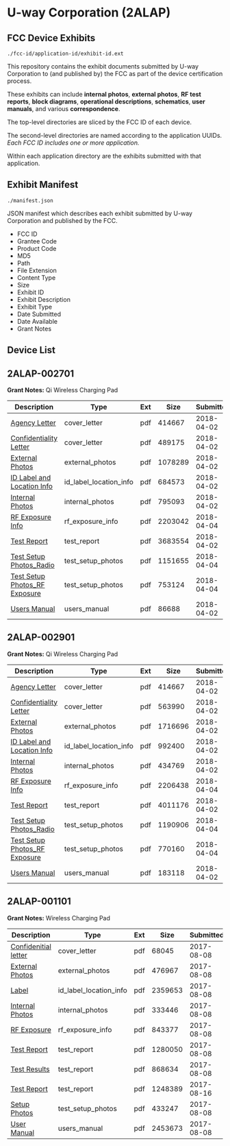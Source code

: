 # U-way Corporation (2ALAP)
## FCC Device Exhibits

```
./fcc-id/application-id/exhibit-id.ext
```

This repository contains the exhibit documents submitted by U-way Corporation to (and published by) the FCC as part of the device certification process.

These exhibits can include **internal photos**, **external photos**, **RF test reports**, **block diagrams**, **operational descriptions**, **schematics**, **user manuals**, and various **correspondence**.

The top-level directories are sliced by the FCC ID of each device.

The second-level directories are named according to the application UUIDs. *Each FCC ID includes one or more application.*

Within each application directory are the exhibits submitted with that application. 

## Exhibit Manifest

```
./manifest.json
```

JSON manifest which describes each exhibit submitted by U-way Corporation and published by the FCC.

- FCC ID
- Grantee Code
- Product Code
- MD5
- Path
- File Extension
- Content Type
- Size
- Exhibit ID
- Exhibit Description
- Exhibit Type
- Date Submitted
- Date Available
- Grant Notes

## Device List
## 2ALAP-002701
**Grant Notes:** Qi Wireless Charging Pad

| Description | Type | Ext | Size | Submitted | Available |
| ----------- | ---- | --- | ---- | --------- | --------- |
| [Agency Letter](2ALAP-002701/8ef94a3fe57237b2d51631cba6f84072/3803206.pdf) | cover_letter | pdf | 414667 | 2018-04-02 | 2018-04-02 |
| [Confidentiality Letter](2ALAP-002701/8ef94a3fe57237b2d51631cba6f84072/3803241.pdf) | cover_letter | pdf | 489175 | 2018-04-02 | 2018-04-02 |
| [External Photos](2ALAP-002701/8ef94a3fe57237b2d51631cba6f84072/3803245.pdf) | external_photos | pdf | 1078289 | 2018-04-02 | 2018-09-30 |
| [ID Label and Location Info](2ALAP-002701/8ef94a3fe57237b2d51631cba6f84072/3803250.pdf) | id_label_location_info | pdf | 684573 | 2018-04-02 | 2018-04-02 |
| [Internal Photos](2ALAP-002701/8ef94a3fe57237b2d51631cba6f84072/3803246.pdf) | internal_photos | pdf | 795093 | 2018-04-02 | 2018-09-30 |
| [RF Exposure Info](2ALAP-002701/8ef94a3fe57237b2d51631cba6f84072/3806219.pdf) | rf_exposure_info | pdf | 2203042 | 2018-04-04 | 2018-04-02 |
| [Test Report](2ALAP-002701/8ef94a3fe57237b2d51631cba6f84072/3803251.pdf) | test_report | pdf | 3683554 | 2018-04-02 | 2018-04-02 |
| [Test Setup Photos_Radio](2ALAP-002701/8ef94a3fe57237b2d51631cba6f84072/3806220.pdf) | test_setup_photos | pdf | 1151655 | 2018-04-04 | 2018-09-30 |
| [Test Setup Photos_RF Exposure](2ALAP-002701/8ef94a3fe57237b2d51631cba6f84072/3806221.pdf) | test_setup_photos | pdf | 753124 | 2018-04-04 | 2018-09-30 |
| [Users Manual](2ALAP-002701/8ef94a3fe57237b2d51631cba6f84072/3803248.pdf) | users_manual | pdf | 86688 | 2018-04-02 | 2018-09-30 |
## 2ALAP-002901
**Grant Notes:** Qi Wireless Charging Pad

| Description | Type | Ext | Size | Submitted | Available |
| ----------- | ---- | --- | ---- | --------- | --------- |
| [Agency Letter](2ALAP-002901/d976bfcd1506763f4e8ee8ed8c47c007/3803206.pdf) | cover_letter | pdf | 414667 | 2018-04-02 | 2018-04-02 |
| [Confidentiality Letter](2ALAP-002901/d976bfcd1506763f4e8ee8ed8c47c007/3803207.pdf) | cover_letter | pdf | 563990 | 2018-04-02 | 2018-04-02 |
| [External Photos](2ALAP-002901/d976bfcd1506763f4e8ee8ed8c47c007/3803211.pdf) | external_photos | pdf | 1716696 | 2018-04-02 | 2018-09-30 |
| [ID Label and Location Info](2ALAP-002901/d976bfcd1506763f4e8ee8ed8c47c007/3803215.pdf) | id_label_location_info | pdf | 992400 | 2018-04-02 | 2018-04-02 |
| [Internal Photos](2ALAP-002901/d976bfcd1506763f4e8ee8ed8c47c007/3803212.pdf) | internal_photos | pdf | 434769 | 2018-04-02 | 2018-09-30 |
| [RF Exposure Info](2ALAP-002901/d976bfcd1506763f4e8ee8ed8c47c007/3806216.pdf) | rf_exposure_info | pdf | 2206438 | 2018-04-04 | 2018-04-02 |
| [Test Report](2ALAP-002901/d976bfcd1506763f4e8ee8ed8c47c007/3803217.pdf) | test_report | pdf | 4011176 | 2018-04-02 | 2018-04-02 |
| [Test Setup Photos_Radio](2ALAP-002901/d976bfcd1506763f4e8ee8ed8c47c007/3806217.pdf) | test_setup_photos | pdf | 1190906 | 2018-04-04 | 2018-09-30 |
| [Test Setup Photos_RF Exposure](2ALAP-002901/d976bfcd1506763f4e8ee8ed8c47c007/3806218.pdf) | test_setup_photos | pdf | 770160 | 2018-04-04 | 2018-09-30 |
| [Users Manual](2ALAP-002901/d976bfcd1506763f4e8ee8ed8c47c007/3803214.pdf) | users_manual | pdf | 183118 | 2018-04-02 | 2018-09-30 |
## 2ALAP-001101
**Grant Notes:** Wireless Charging Pad

| Description | Type | Ext | Size | Submitted | Available |
| ----------- | ---- | --- | ---- | --------- | --------- |
| [Confidenitial letter](2ALAP-001101/6ca58276d8a3689d85e614e0f9681e38/3500319.pdf) | cover_letter | pdf | 68045 | 2017-08-08 | 2017-08-16 |
| [External Photos](2ALAP-001101/6ca58276d8a3689d85e614e0f9681e38/3500323.pdf) | external_photos | pdf | 476967 | 2017-08-08 | 2017-08-16 |
| [Label](2ALAP-001101/6ca58276d8a3689d85e614e0f9681e38/3500327.pdf) | id_label_location_info | pdf | 2359653 | 2017-08-08 | 2017-08-16 |
| [Internal Photos](2ALAP-001101/6ca58276d8a3689d85e614e0f9681e38/3500335.pdf) | internal_photos | pdf | 333446 | 2017-08-08 | 2017-08-16 |
| [RF Exposure](2ALAP-001101/6ca58276d8a3689d85e614e0f9681e38/3500339.pdf) | rf_exposure_info | pdf | 843377 | 2017-08-08 | 2017-08-16 |
| [Test Report](2ALAP-001101/6ca58276d8a3689d85e614e0f9681e38/3500342.pdf) | test_report | pdf | 1280050 | 2017-08-08 | 2017-08-16 |
| [Test Results](2ALAP-001101/6ca58276d8a3689d85e614e0f9681e38/3500344.pdf) | test_report | pdf | 868634 | 2017-08-08 | 2017-08-16 |
| [Test Report](2ALAP-001101/6ca58276d8a3689d85e614e0f9681e38/3512910.pdf) | test_report | pdf | 1248389 | 2017-08-16 | 2017-08-16 |
| [Setup Photos](2ALAP-001101/6ca58276d8a3689d85e614e0f9681e38/3500346.pdf) | test_setup_photos | pdf | 433247 | 2017-08-08 | 2017-08-16 |
| [User Manual](2ALAP-001101/6ca58276d8a3689d85e614e0f9681e38/3500347.pdf) | users_manual | pdf | 2453673 | 2017-08-08 | 2017-08-16 |
